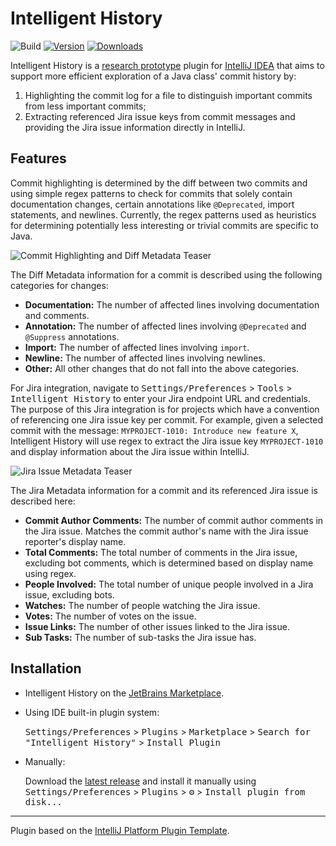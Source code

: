 # Intelligent History

![Build](https://github.com/Alison-Li/history-plugin/workflows/Build/badge.svg)
[![Version](https://img.shields.io/jetbrains/plugin/v/19393-intelligent-history.svg)](https://plugins.jetbrains.com/plugin/19393-intelligent-history)
[![Downloads](https://img.shields.io/jetbrains/plugin/d/19393-intelligent-history.svg)](https://plugins.jetbrains.com/plugin/19393-intelligent-history)

<!-- Plugin description -->
Intelligent History is a [research prototype](https://dx.doi.org/10.14288/1.0417465) plugin for [IntelliJ IDEA](https://www.jetbrains.com/idea/) that aims to support more efficient exploration of a Java class' commit history by:
1) Highlighting the commit log for a file to distinguish important commits from less important commits;
2) Extracting referenced Jira issue keys from commit messages and providing the Jira issue information directly in IntelliJ.
<!-- Plugin description end -->

## Features

Commit highlighting is determined by the diff between two commits and using simple regex patterns to check for commits
that solely contain documentation changes, certain annotations like `@Deprecated`, import statements, and newlines.
Currently, the regex patterns used as heuristics for determining potentially less interesting or trivial commits are
specific to Java.

![Commit Highlighting and Diff Metadata Teaser](/doc/demo/highlight-diff-metadata-action.gif)

The Diff Metadata information for a commit is described using the following categories for changes:
* **Documentation:** The number of affected lines involving documentation and comments.
* **Annotation:** The number of affected lines involving `@Deprecated` and `@Suppress` annotations.
* **Import:** The number of affected lines involving `import`.
* **Newline:** The number of affected lines involving newlines.
* **Other:** All other changes that do not fall into the above categories.

For Jira integration, navigate to <kbd>Settings/Preferences</kbd> > <kbd>Tools</kbd> > <kbd>Intelligent History</kbd>
to enter your Jira endpoint URL and credentials.
The purpose of this Jira integration is for projects which have a convention of referencing one Jira issue key
per commit.
For example, given a selected commit with the message: `MYPROJECT-1010: Introduce new feature X`, Intelligent History
will use regex to extract the Jira issue key `MYPROJECT-1010` and display information about the Jira issue within IntelliJ.

![Jira Issue Metadata Teaser](/doc/demo/jira-action.gif)

The Jira Metadata information for a commit and its referenced Jira issue is described here:
* **Commit Author Comments:** The number of commit author comments in the Jira issue. 
    Matches the commit author's name with the Jira issue reporter's display name.
* **Total Comments:** The total number of comments in the Jira issue, excluding bot comments, which is determined based on display name using regex.
* **People Involved:** The total number of unique people involved in a Jira issue, excluding bots.
* **Watches:** The number of people watching the Jira issue.
* **Votes:** The number of votes on the issue.
* **Issue Links:** The number of other issues linked to the Jira issue.
* **Sub Tasks:** The number of sub-tasks the Jira issue has.

## Installation

- Intelligent History on the [JetBrains Marketplace](https://plugins.jetbrains.com/plugin/19393-intelligent-history).

- Using IDE built-in plugin system:
  
  <kbd>Settings/Preferences</kbd> > <kbd>Plugins</kbd> > <kbd>Marketplace</kbd> > <kbd>Search for "Intelligent History"</kbd> >
  <kbd>Install Plugin</kbd>
  
- Manually:

  Download the [latest release](https://github.com/Alison-Li/history-plugin/releases/latest) and install it manually using
  <kbd>Settings/Preferences</kbd> > <kbd>Plugins</kbd> > <kbd>⚙️</kbd> > <kbd>Install plugin from disk...</kbd>


---
Plugin based on the [IntelliJ Platform Plugin Template][template].

[template]: https://github.com/JetBrains/intellij-platform-plugin-template
